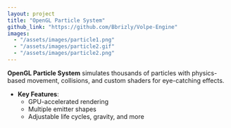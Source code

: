 ```yaml
---
layout: project
title: "OpenGL Particle System"
github_link: "https://github.com/Bbrizly/Volpe-Engine"
images:
  - "/assets/images/particle1.png"
  - "/assets/images/particle2.gif"
  - "/assets/images/particle2.png"
---
```


**OpenGL Particle System** simulates thousands of particles with physics-based movement, collisions, and custom shaders for eye-catching effects.

- **Key Features**:
  - GPU-accelerated rendering
  - Multiple emitter shapes
  - Adjustable life cycles, gravity, and more
